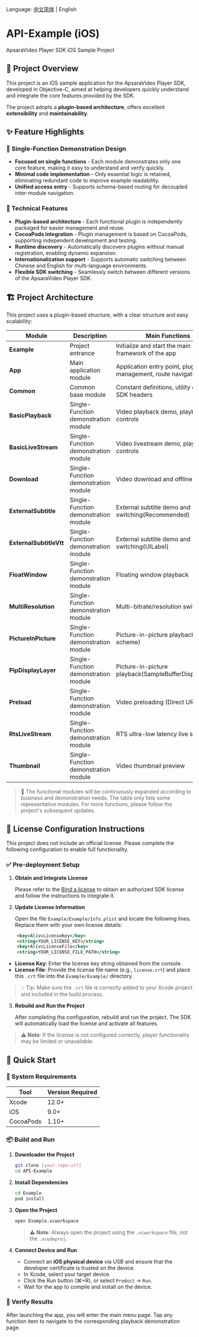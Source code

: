 Language: [中文简体](README.md) | English

# **API-Example (iOS)**

ApsaraVideo Player SDK iOS Sample Project

## **📖 Project Overview**

This project is an iOS sample application for the ApsaraVideo Player SDK, developed in Objective-C, aimed at helping developers quickly understand and integrate the core features provided by the SDK.

The project adopts a **plugin-based architecture**, offers excellent **extensibility** and **maintainability**.

## **✨ Feature Highlights**

### **🎯 Single-Function Demonstration Design**

- **Focused on single functions** - Each module demonstrates only one core feature, making it easy to understand and verify quickly.
- **Minimal code implementation** - Only essential logic is retained, eliminating redundant code to improve example readability.
- **Unified access entry** - Supports schema-based routing for decoupled inter-module navigation.

### **🔧 Technical Features**

- **Plugin-based architecture** - Each functional plugin is independently packaged for easier management and reuse.
- **CocoaPods integration** - Plugin management is based on CocoaPods, supporting independent development and testing.
- **Runtime discovery** - Automatically discovers plugins without manual registration, enabling dynamic expansion.
- **Internationalization support** - Supports automatic switching between Chinese and English for multi-language environments.
- **Flexible SDK switching** - Seamlessly switch between different versions of the ApsaraVideo Player SDK.

## **🏗️ Project Architecture**

This project uses a plugin-based structure, with a clear structure and easy scalability:

| Module               | Description                          | Main Functions                                               | Entry File |
| ----------------------- | ------------------------------------ | ------------------------------------------------------------ | ---------- |
| **Example**             | Project entrance                     | Initialize and start the main framework of the app           | ViewController |
| **App**                 | Main application module              | Application entry point, plugin management, route navigation | AppHomeViewController |
| **Common**              | Common base module                   | Constant definitions, utility classes, SDK headers           | Common.h |
| **BasicPlayback**       | Single-Function demonstration module | Video playback demo, playback controls                       | BasicPlaybackViewController |
| **BasicLiveStream**     | Single-Function demonstration module | Video livestream demo, playback controls                     | BasicLiveStreamViewController |
| **Download**            | Single-Function demonstration module | Video download and offline playback                          | DownloaderViewController |
| **ExternalSubtitle**    | Single-Function demonstration module | External subtitle demo and switching(Recommended)            | ExternalSubtitleViewController |
| **ExternalSubtitleVtt** | Single-Function demonstration module | External subtitle demo and switching(UILabel)                | ExternalSubtitleViewController |
| **FloatWindow**         | Single-Function demonstration module | Floating window playback                                     | FloatWindowViewController |
| **MultiResolution**     | Single-Function demonstration module | Multi-bitrate/resolution switching                           | MultiResolutionViewController |
| **PictureInPicture**    | Single-Function demonstration module | Picture-in-picture playback(Default scheme)                  | PictureInPictureViewController |
| **PipDisplayLayer**    | Single-Function demonstration module  | Picture-in-picture playback(SampleBufferDisplayLayer)        | PipDisplayLayerViewController |
| **Preload**             | Single-Function demonstration module | Video preloading (Direct URL/VID)                            | PreloadViewController |
| **RtsLiveStream**       | Single-Function demonstration module | RTS ultra-low latency live streaming                         | RtsLiveStreamViewController |
| **Thumbnail**           | Single-Function demonstration module | Video thumbnail preview                                      | ThumbnailViewController |

> 📌 The functional modules will be continuously expanded according to business and demonstration needs. The table only lists some representative modules. For more functions, please follow the project's subsequent updates.

## **🔐 License Configuration Instructions**

This project does not include an official license. Please complete the following configuration to enable full functionality.

### ✅ Pre-deployment Setup

1. **Obtain and Integrate License**

   Please refer to the [Bind a license](https://www.alibabacloud.com/help/en/apsara-video-sdk/user-guide/access-to-license) to obtain an authorized SDK license and follow the instructions to integrate it.

2. **Update License Information**

   Open the file `Example/Example/Info.plist` and locate the following lines. Replace them with your own license details:

```xml
	<key>AlivcLicenseKey</key>
	<string>YOUR_LICENSE_KEY</string>
	<key>AlivcLicenseFile</key>
	<string>YOUR_LICENSE_FILE_PATH</string>
```

* **License Key**: Enter the license key string obtained from the console.
* **License File**: Provide the license file name (e.g., `license.crt`) and place this `.crt` file into the `Example/Example/` directory.

> 💡 Tip: Make sure the `.crt` file is correctly added to your Xcode project and included in the build process.

3. **Rebuild and Run the Project**

   After completing the configuration, rebuild and run the project. The SDK will automatically load the license and activate all features.

> **⚠️ Note**: If the license is not configured correctly, player functionality may be limited or unavailable.

## **🚀 Quick Start**

### **🧰 System Requirements**

| Tool      | Version Required |
| --------- | ---------------- |
| Xcode     | 12.0+            |
| iOS       | 9.0+             |
| CocoaPods | 1.10+            |

### **📦 Build and Run**

1. **Downloader the Project**

   ```bash
   git clone [your-repo-url]
   cd API-Example
   ```

2. **Install Dependencies**

   ```bash
   cd Example
   pod install
   ```

3. **Open the Project**

   ```bash
   open Example.xcworkspace
   ```

   > **⚠️ Note**: Always open the project using the `.xcworkspace` file, not the `.xcodeproj`.

4. **Connect Device and Run**

   - Connect an **iOS physical device** via USB and ensure that the developer certificate is trusted on the device.
   - In Xcode, select your target device.
   - Click the Run button (⌘+R), or select `Product` → `Run`.
   - Wait for the app to compile and install on the device.

### **🧪 Verify Results**

After launching the app, you will enter the main menu page. Tap any function item to navigate to the corresponding playback demonstration page.

